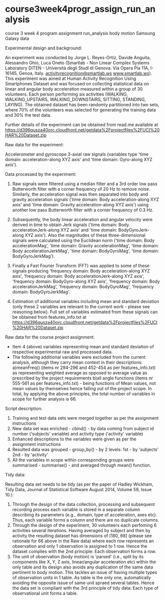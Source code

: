# course3week4progr_assign_run_analysis
course 3 week 4 program assignment run_analysis body motion Samsung Galaxy data 

Experimental design and background: 

An experiment was conducted by Jorge L. Reyes-Ortiz, Davide Anguita, Alessandro Ghio, Luca Oneto (Smartlab - Non Linear Complex Systems Laboratory DITEN - Università degli Studi di Genova. Via Opera Pia 11A, I-16145, Genoa, Italy. activityrecognition@smartlab.ws
www.smartlab.ws). This experiment was aimed at Human Activity Recognition Using Smartphones Dataset and was focused on collecting statistical data on linear and angular body acceleration measured within a group of 30 volunteers. Each person performing six activities (WALKING, WALKING_UPSTAIRS, WALKING_DOWNSTAIRS, SITTING, STANDING, LAYING). The obtained dataset has been randomly partitioned into two sets, where 70% of the volunteers was selected for generating the training data and 30% the test data. 

Further details of the experiment can be obtained from read.me available at 
https://d396qusza40orc.cloudfront.net/getdata%2Fprojectfiles%2FUCI%20HAR%20Dataset.zip

Raw data for the experiment: 

Accelerometer and gyroscope 3-axial raw signals (variables type 'time domain:  acceleration-along XYZ axis' and 'time domain: Gyro-along XYZ axis').

Data processed by the experiment:

1) Raw signals were filtered using a median filter and a 3rd order low pass Butterworth filter with a corner frequency of 20 Hz to remove noise. Similarly, the acceleration signal was then separated into body and gravity acceleration signals ('time domain:  Body acceleration-along XYZ axis' and 'time domain: Gravity acceleration-along XYZ axis') using another low pass Butterworth filter with a corner frequency of 0.3 Hz. 

2) Subsequently, the body linear acceleration and angular velocity were derived in time to obtain Jerk signals ('time domain: Body accelerationJerk-along XYZ axis' and 'time domain: BodyGyroJerk-along XYZ axis'). Also the magnitudes of these three-dimensional signals were calculated using the Euclidean norm ('time domain: Body accelerationMag', 'time domain: Gravity accelerationMag', 'time domain: Body accelerationJerkMag', 'time domain: BodyGyroMag', 'time domain: BodyGyroJerkMag'). 

3) Finally a Fast Fourier Transform (FFT) was applied to some of these signals producing 'frequency domain:  Body acceleration-along XYZ axis', 'frequency domain:  Body accelerationJerk-along XYZ axis', 'frequency domain:  BodyGyro-along XYZ axis', 'frequency domain:  Body accelerationJerkMag', 'frequency domain:  BodyGyroMag', 'frequency domain:  BodyGyroJerkMag'.

4) Estimation of additional variables including mean and standard deviation (only these 2 variables are relevant to the current work - please see reasoning below). Full set of variables estimated from these signals can be obtained from features_info.txt at 
https://d396qusza40orc.cloudfront.net/getdata%2Fprojectfiles%2FUCI%20HAR%20Dataset.zip

Raw data for the course project assignment.
- Item 4 (above) variables representing mean and standard deviation of respective experimental raw and processed data.
- The following additional variables were excluded from the current analysis, although they carry mean context in their descriptions:
a)meanFreq() (items nr 294-296 and 452-454 as per features_info.txt) as representing weighted average as opposed to average value as prescribed by the project requirements
b)all angle functions (items nr 555-561 as per features_info.txt) - being functions of Mean values, not mean values by themselves hence falling out of the project scope.
In total, by applying the above principles, the total number of variables in scope for further analysis is 66.

Script description:
1) Training and test data sets were merged together as per the assignment instructions
2) New data set was enriched - cbind() - by data coming from subject id number ('subjects' variable) and activity type ('activity' variable)
3) Enhanced descriptions to the variables were given as per the assignment instructions
4) Resulted data was grouped - group_by() - by 2 levels: 1st - by 'subjects' 2nd - by 'activity' 
5) All the variables in scope within corresponding groups were summarised - summarise() - and averaged through mean() function.

Tidy data:

Resulting data set needs to be tidy (as per the paper of Hadley Wickham, Tidy Data, Journal of Statistical Software August 2014, Volume 59, Issue 10.):
1) Through the design of the data collection, processing and subsequent recording process each variable is stored in a separate column describing its parameters (e.g., domain, type of acceleration, axes etc). Thus, each variable forms a column and there are no duplicate columns.
2) Through the design of the experiment, 30 volunteers each perfoming 6 activities several iterations. Having averaged by subject and then by activity the resulting dataset has dimensions of [180, 68] (please see rationale for 66 above in the Raw data) where each row represents an observation and only 1 observation is assigned to 1 row. Hence the dataset complies with the 2nd principle: Each observation forms a row.
3) The unit of observation (body motion) is 'parsed' (i.e., split by its components like X, Y, Z axis, linear/angular acceleration etc)   within the only table and its design also avoids any duplication of the same data pertinent to body motion. This tackles an issue of having multiple types of observation units in 1 table. As table is the only one, automatically avoiding the opposite issue of same unit spraed several tables. Hence the data set is compliant with the 3rd principle of tidy data: Each type of observational unit forms a table.
